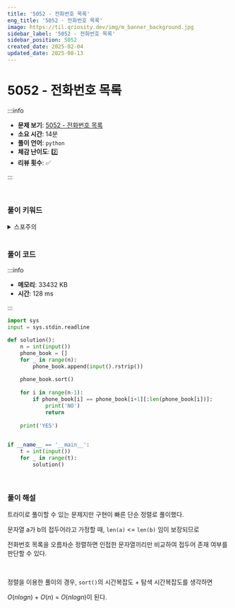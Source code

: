```yaml
---
title: '5052 - 전화번호 목록'
eng_title: '5052 - 전화번호 목록'
image: https://til.qriosity.dev/img/m_banner_background.jpg
sidebar_label: '5052 - 전화번호 목록'
sidebar_position: 5052
created_date: 2025-02-04
updated_date: 2025-08-13
---
```


# 5052 - 전화번호 목록

:::info

- **문제 보기**: [5052 - 전화번호 목록](https://www.acmicpc.net/problem/5052)
- **소요 시간**: 14분
- **풀이 언어**: `python`
- **체감 난이도**: 2️⃣
- **리뷰 횟수**: ✅

:::

<br />

### 풀이 키워드

<details>
<summary>스포주의</summary>

`그래프` `정렬` `트라이`

</details>

<br />

### 풀이 코드

:::info

- **메모리**: 33432 KB
- **시간**: 128 ms

:::

```python
import sys
input = sys.stdin.readline

def solution():
    n = int(input())
    phone_book = []
    for _ in range(n):
        phone_book.append(input().rstrip())
    
    phone_book.sort()
    
    for i in range(n-1):
        if phone_book[i] == phone_book[i+1][:len(phone_book[i])]:
            print('NO')
            return
        
    print('YES')
        

if __name__ == '__main__':
    t = int(input())
    for _ in range(t):
        solution()
```

<br />

### 풀이 해설

트라이로 풀이할 수 있는 문제지만 구현이 빠른 단순 정렬로 풀이했다.

문자열 a가 b의 접두어라고 가정할 때, `len(a)` &lt;= `len(b)` 임이 보장되므로

전화번호 목록을 오름차순 정렬하면 인접한 문자열끼리만 비교하여 접두어 존재 여부를 판단할 수 있다.

<br />

정렬을 이용한 풀이의 경우, `sort()`의 시간복잡도 + 탐색 시간복잡도를 생각하면

$O(nlogn)$ + $O(n)$ = $O(nlogn)$이 된다.